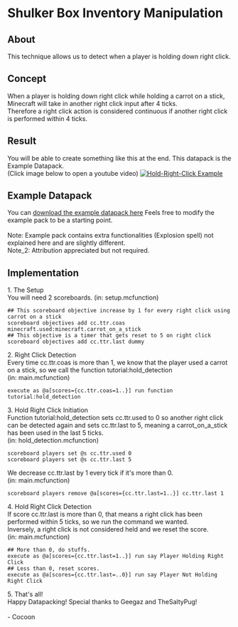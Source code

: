 # Shulker Box Inventory Manipulation

## About
This technique allows us to detect when a player is holding down right click.

## Concept
When a player is holding down right click while holding a carrot on a stick, Minecraft will take in another right click input after 4 ticks.<br/> 
Therefore a right click action is considered continuous if another right click is performed within 4 ticks.

## Result
You will be able to create something like this at the end. This datapack is the Example Datapack.<br/>
(Click image below to open a youtube video)
[![Hold-Right-Click Example](http://img.youtube.com/vi/ggjUPQ5BFkM/0.jpg)](http://www.youtube.com/watch?v=ggjUPQ5BFkM "HRC Example")

## Example Datapack
You can [download the example datapack here](http://www.mediafire.com/file/9tczxda3rz3c1bk/hold_rclick_example.zip/file)
Feels free to modify the example pack to be a starting point.<br/>   
Note: Example pack contains extra functionalities (Explosion spell) not explained here and are slightly different.<br/>
Note_2: Attribution appreciated but not required.<br/>

## Implementation
1\. The Setup<br/>
You will need 2 scoreboards.
(in: setup.mcfunction)
```
## This scoreboard objective increase by 1 for every right click using carrot on a stick 
scoreboard objectives add cc.ttr.coas minecraft.used:minecraft.carrot_on_a_stick
## This objective is a timer that gets reset to 5 on right click
scoreboard objectives add cc.ttr.last dummy
```
2\. Right Click Detection<br/>
Every time cc.ttr.coas is more than 1, we know that the player used a carrot on a stick, so we call the function tutorial:hold_detection<br/>
(in: main.mcfunction)
```
execute as @a[scores={cc.ttr.coas=1..}] run function tutorial:hold_detection
```
3\. Hold Right Click Initiation<br/>
Function tutorial:hold_detection sets cc.ttr.used to 0 so another right click can be detected again and sets cc.ttr.last to 5, meaning a carrot_on_a_stick has been used in the last 5 ticks.<br/>
(in: hold_detection.mcfunction)
```
scoreboard players set @s cc.ttr.used 0
scoreboard players set @s cc.ttr.last 5
```
We decrease cc.ttr.last by 1 every tick if it's more than 0.<br/>
(in: main.mcfunction)
```
scoreboard players remove @a[scores={cc.ttr.last=1..}] cc.ttr.last 1
```
4\. Hold Right Click Detection<br/>
If score cc.ttr.last is more than 0, that means a right click has been performed within 5 ticks, so we run the command we wanted.<br/>
Inversely, a right click is not considered held and we reset the score.<br/>
(in: main.mcfunction)
```
## More than 0, do stuffs.
execute as @a[scores={cc.ttr.last=1..}] run say Player Holding Right Click
## Less than 0, reset scores.
execute as @a[scores={cc.ttr.last=..0}] run say Player Not Holding Right Click
```
5\. That's all!<br/>
Happy Datapacking! Special thanks to Geegaz and TheSaltyPug!<br/>   
\- Cocoon